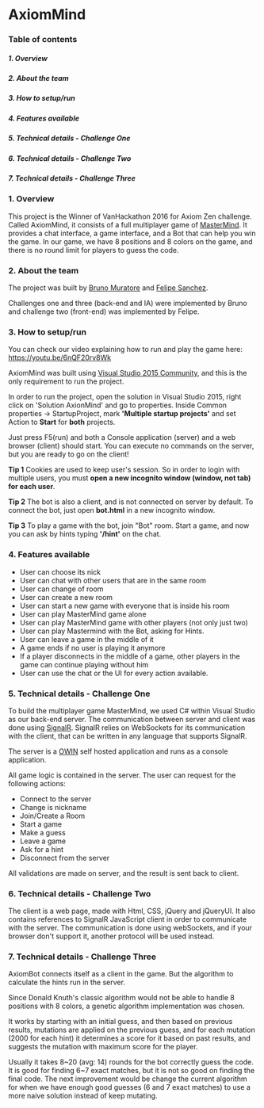 # AxiomMind

### Table of contents

##### 1. Overview
##### 2. About the team
##### 3. How to setup/run
##### 4. Features available
##### 5. Technical details - Challenge One
##### 6. Technical details - Challenge Two
##### 7. Technical details - Challenge Three

### 1. Overview

This project is the Winner of VanHackathon 2016 for Axiom Zen challenge.
Called AxiomMind, it consists of a full multiplayer game of [MasterMind](https://en.wikipedia.org/wiki/Mastermind_(board_game)).
It provides a chat interface, a game interface, and a Bot that can help you win the game.
In our game, we have 8 positions and 8 colors on the game, and there is no round limit for players to guess the code.

### 2. About the team

The project was built by [Bruno Muratore](https://www.linkedin.com/in/brunomuratore) and [Felipe Sanchez](https://br.linkedin.com/in/sanchezit/en).

Challenges one and three (back-end and IA) were implemented by Bruno and challenge two (front-end) was implemented by Felipe.


### 3. How to setup/run

You can check our video explaining how to run and play the game here: https://youtu.be/6nQF20rv8Wk

AxiomMind was built using [Visual Studio 2015 Community](https://www.visualstudio.com/pt-br/products/visual-studio-community-vs.aspx), and this is the only requirement to run the project.

In order to run the project, open the solution in Visual Studio 2015, right click on 'Solution AxionMind' and go to properties.
Inside Common properties -> StartupProject, mark **'Multiple startup projects'** and set Action to **Start** for **both** projects.

Just press F5(run) and both a Console application (server) and a web browser (client) should start. You can execute no commands on the server, but you are ready to go on the client!

**Tip 1** Cookies are used to keep user's session. So in order to login with multiple users, you must **open a new incognito window (window, not tab) for each user**.

**Tip 2** The bot is also a client, and is not connected on server by default. To connect the bot, just open **bot.html** in a new incognito window.

**Tip 3** To play a game with the bot, join "Bot" room. Start a game, and now you can ask by hints typing **'/hint'** on the chat.


### 4. Features available

* User can choose its nick
* User can chat with other users that are in the same room
* User can change of room
* User can create a new room
* User can start a new game with everyone that is inside his room
* User can play MasterMind game alone
* User can play MasterMind game with other players (not only just two)
* User can play Mastermind with the Bot, asking for Hints.
* User can leave a game in the middle of it
* A game ends if no user is playing it anymore
* If a player disconnects in the middle of a game, other players in the game can continue playing without him
* User can use the chat or the UI for every action available.


### 5. Technical details - Challenge One

To build the multiplayer game MasterMind, we used C# within Visual Studio as our back-end server. The communication between server and client was done using [SignalR](http://www.asp.net/signalr). SignalR relies on WebSockets for its communication with the client, that can be written in any language that supports SignalR. 

The server is a [OWIN](http://owin.org/) self hosted application and runs as a console application.

All game logic is contained in the server. The user can request for the following actions:
* Connect to the server
* Change is nickname
* Join/Create a Room
* Start a game
* Make a guess
* Leave a game
* Ask for a hint
* Disconnect from the server

All validations are made on server, and the result is sent back to client.

### 6. Technical details - Challenge Two

The client is a web page, made with Html, CSS, jQuery and jQueryUI. It also contains references to SignalR JavaScript client in order to communicate with the server. The communication is done using webSockets, and if your browser don't support it, another protocol will be used instead.


### 7. Technical details - Challenge Three

AxiomBot connects itself as a client in the game. But the algorithm to calculate the hints run in the server.

Since Donald Knuth's classic algorithm would not be able to handle 8 positions with 8 colors, a genetic algorithm implementation was chosen.

It works by starting with an initial guess, and then based on previous results, mutations are applied on the previous guess, and for each mutation (2000 for each hint) it determines a score for it based on past results, and suggests the mutation with maximum score for the player.

Usually it takes 8\~20 (avg: 14) rounds for the bot correctly guess the code. It is good for finding 6\~7 exact matches, but it is not so good on finding the final code. The next improvement would be change the current algorithm for when we have enough good guesses (6 and 7 exact matches) to use a more naive solution instead of keep mutating.
